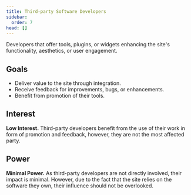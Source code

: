 ```yaml
---
title: Third-party Software Developers
sidebar:
  order: 7
head: []
---
```


Developers that offer tools, plugins, or widgets enhancing the site's functionality, aesthetics, or user engagement.

## Goals

- Deliver value to the site through integration.
- Receive feedback for improvements, bugs, or enhancements.
- Benefit from promotion of their tools.

## Interest

**Low Interest.** Third-party developers benefit from the use of their work in form of promotion and feedback, however, they are not the most affected party.

## Power

**Minimal Power.** As third-party developers are not directly involved, their impact is minimal. However, due to the fact that the site relies on the software they own, their influence should not be overlooked.
